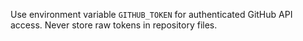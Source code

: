 Use environment variable `GITHUB_TOKEN` for authenticated GitHub API access.
Never store raw tokens in repository files.